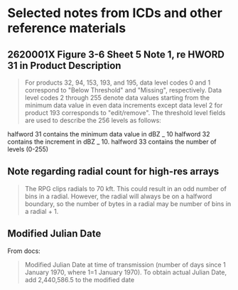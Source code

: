 # Selected notes from ICDs and other reference materials

## 2620001X Figure 3-6 Sheet 5 Note 1, re HWORD 31 in Product Description

> For products 32, 94, 153, 193, and 195, data level codes 0 and 1 correspond to "Below Threshold" and "Missing", respectively. Data level codes 2 through 255 denote data values starting from the minimum data value in even data increments except data level 2 for product 193 corresponds to "edit/remove". The threshold level fields are used to describe the 256 levels as follows:

halfword 31 contains the minimum data value in dBZ _ 10
halfword 32 contains the increment in dBZ _ 10.
halfword 33 contains the number of levels (0-255)

## Note regarding radial count for high-res arrays

> The RPG clips radials to 70 kft. This could result in an odd number of bins in a radial. However, the radial will always be on a halfword boundary, so the number of bytes in a radial may be number of bins in a radial + 1.

## Modified Julian Date

From docs:

> Modified Julian Date at time of transmission (number of days since 1 January 1970, where 1=1 January 1970). To obtain actual Julian Date, add 2,440,586.5 to the modified date
